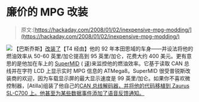 # 廉价的 MPG 改装

> 原文:[https://hackaday.com/2008/01/02/inexpensive-mpg-modding/](https://hackaday.com/2008/01/02/inexpensive-mpg-modding/)

![](../Images/f22f79422345375c208aa81f2ab3772c.png)
【巴斯乔斯】[改装了](http://forum.ecomodder.com/showthread.php?p=2110)【T4 经由】他的 92 年本田思域的车身——并设法将他的燃油效率从 50-60 英里/加仑提高到 95 英里/加仑，花费大约 400 美元。更有意思的是他加在车上的 [SuperMID](http://priusdiy.fc2web.com/NENPIKEI.html) ( [译](http://translate.google.com/translate?u=http%3A%2F%2Fpriusdiy.fc2web.com%2FSYSTEM.html&langpair=ja%7Cen&hl=en&ie=UTF-8))来监控他的燃油效率。它基于读取 CAN 总线并在字符 LCD 上显示实时 MPG 信息的 ATMega8。SuperMID 很受普锐斯改装商的欢迎，因为车载显示屏的最大显示速度是 99 英里/加仑。如果你不喜欢微控制器，[Atilla]组装了他自己的[CAN 总线解码器，并将他的代码移植到 Zaurus SL-C700 上。他甚至为某些数据事件添加了语音反馈通知。](http://www.vassfamily.net/ToyotaPrius/CAN/cindex.html)